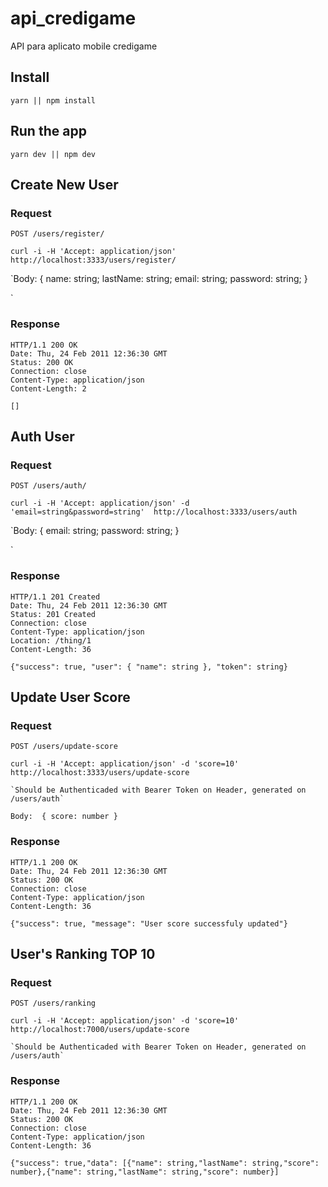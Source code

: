 # api_credigame

API para aplicato mobile credigame

## Install

    yarn || npm install

## Run the app

    yarn dev || npm dev


## Create New User

### Request

`POST /users/register/`

    curl -i -H 'Accept: application/json' http://localhost:3333/users/register/

`Body: 
{
  name: string;
  lastName: string;
  email: string;
  password: string;
}

`

### Response

    HTTP/1.1 200 OK
    Date: Thu, 24 Feb 2011 12:36:30 GMT
    Status: 200 OK
    Connection: close
    Content-Type: application/json
    Content-Length: 2

    []

## Auth User

### Request

`POST /users/auth/`

    curl -i -H 'Accept: application/json' -d 'email=string&password=string'  http://localhost:3333/users/auth
    
`Body: 
{
  email: string;
  password: string;
}

`


### Response

    HTTP/1.1 201 Created
    Date: Thu, 24 Feb 2011 12:36:30 GMT
    Status: 201 Created
    Connection: close
    Content-Type: application/json
    Location: /thing/1
    Content-Length: 36

    {"success": true, "user": { "name": string }, "token": string}

## Update User Score

### Request

`POST /users/update-score`

    curl -i -H 'Accept: application/json' -d 'score=10' http://localhost:3333/users/update-score
    
    `Should be Authenticaded with Bearer Token on Header, generated on /users/auth`

`
Body: 
{
  score: number
}
`

### Response

    HTTP/1.1 200 OK
    Date: Thu, 24 Feb 2011 12:36:30 GMT
    Status: 200 OK
    Connection: close
    Content-Type: application/json
    Content-Length: 36

    {"success": true, "message": "User score successfuly updated"}
    
## User's Ranking TOP 10

### Request

`POST /users/ranking`

    curl -i -H 'Accept: application/json' -d 'score=10' http://localhost:7000/users/update-score
    
    `Should be Authenticaded with Bearer Token on Header, generated on /users/auth`

### Response

    HTTP/1.1 200 OK
    Date: Thu, 24 Feb 2011 12:36:30 GMT
    Status: 200 OK
    Connection: close
    Content-Type: application/json
    Content-Length: 36

    {"success": true,"data": [{"name": string,"lastName": string,"score": number},{"name": string,"lastName": string,"score": number}]




